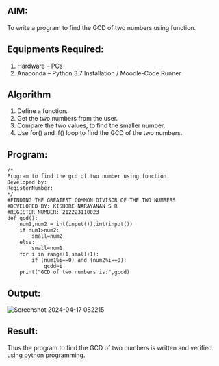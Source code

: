 ## AIM:
To write a program to find the GCD of two numbers using function.

## Equipments Required:
1. Hardware – PCs
2. Anaconda – Python 3.7 Installation / Moodle-Code Runner

## Algorithm
1. Define a function.
2. Get the two numbers from the user.
3. Compare the two values, to find the smaller number.
4. Use for() and if() loop to find the GCD of the two numbers.

## Program:
```
/*
Program to find the gcd of two number using function.
Developed by: 
RegisterNumber:  
*/
#FINDING THE GREATEST COMMON DIVISOR OF THE TWO NUMBERS
#DEVELOPED BY: KISHORE NARAYANAN S R
#REGISTER NUMBER: 212223110023
def gcd():
    num1,num2 = int(input()),int(input())
    if num1>num2:
        small=num2
    else:
        small=num1
    for i in range(1,small+1):
        if (num1%i==0) and (num2%i==0):
            gcdd=i
    print("GCD of two numbers is:",gcdd)
```

## Output:
![Screenshot 2024-04-17 082215](https://github.com/KISHORENARAYANANSR/GCD-of-two-numbers/assets/148202102/d0864ac5-374d-42a8-87cc-48a8e42ebbd9)



## Result:
Thus the program to find the GCD of two numbers is written and verified using python programming.
